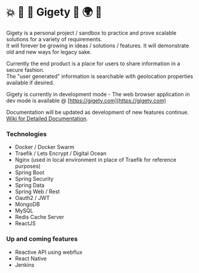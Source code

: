 # 💥 🍄 🐸 Gigety 🐸 🌍 👀
Gigety is a personal project / sandbox to practice and prove scalable solutions for a variety of requirements.  
It will forever be growing in ideas / solutions / features. It will demonstrate old and new ways for legacy sake.

Currently the end product is a place for users to share information in a secure fashion.  
The "user generated" information is searchable with geolocation properties available if desired.  

Gigety is currently in development mode - The web browser application in dev mode is available @ [https://gigety.com](https://gigety.com)

Documentation will be updated as development of new features continue.  
[Wiki for Detailed Documentation](https://github.com/gigety/gigety/wiki).  

### Technologies
* Docker / Docker Swarm
* Traefik / Lets Encrypt / Digital Ocean
* Nginx (used in local environment in place of Traefik for reference purposes)
* Spring Boot
* Spring Security
* Spring Data
* Spring Web / Rest
* Oauth2 / JWT
* MongoDB
* MySQL
* Redis Cache Server
* ReactJS


### Up and coming features
* Reactive API using webflux
* React Native
* Jenkins


